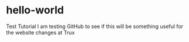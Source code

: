# hello-world
Test Tutorial
I am testing GitHub to see if this will be something useful for the website changes at Trux
